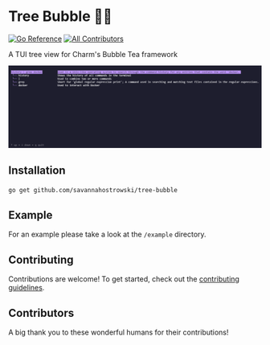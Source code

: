 # Tree Bubble 🌳🫧
[![Go Reference](https://pkg.go.dev/badge/github.com/savannahostrowski/tree-bubble.svg)](https://pkg.go.dev/github.com/savannahostrowski/tree-bubble)
[![All Contributors](https://img.shields.io/github/all-contributors/savannahostrowski/tree-bubble?color=bd93f9&style=flat-square)](#contributors)


A TUI tree view for Charm's Bubble Tea framework

![A GIF of a tree view TUI, displaying `history | grep docker` at the root and each term as a child node](tree-bubble.gif)

## Installation

```bash
go get github.com/savannahostrowski/tree-bubble
```

## Example

For an example please take a look at the `/example` directory.

## Contributing
Contributions are welcome! To get started, check out the [contributing guidelines](CONTRIBUTING.md).

## Contributors
A big thank you to these wonderful humans for their contributions!

<!-- ALL-CONTRIBUTORS-LIST:START - Do not remove or modify this section -->
<!-- prettier-ignore-start -->
<!-- markdownlint-disable -->

<!-- markdownlint-restore -->
<!-- prettier-ignore-end -->

<!-- ALL-CONTRIBUTORS-LIST:END -->